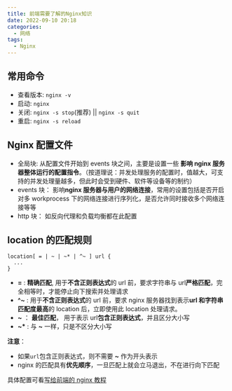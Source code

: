 ```yaml
---
title: 前端需要了解的Nginx知识
date: 2022-09-10 20:18
categories:
  - 网络
tags:
  - Nginx
---
```


## 常用命令

- 查看版本: `nginx -v`
- 启动: `nginx`
- 关闭: `nginx -s stop`(推荐) || `nginx -s quit`
- 重启: `nginx -s reload`

## Nginx 配置文件

- 全局块: 从配置文件开始到 events 块之间，主要是设置一些 **影响 nginx 服务器整体运行的配置指令**。（按道理说：并发处理服务的配置时，值越大，可支持的并发处理量越多，但此时会受到硬件、软件等设备等的制约）
- events 块： 影响**nginx 服务器与用户的网络连接**，常用的设置包括是否开启对多 workprocess 下的网络连接进行序列化，是否允许同时接收多个网络连接等等
- http 块： 如反向代理和负载均衡都在此配置

## location 的匹配规则

```vim
location[ = | ~ | ~* | ^~ ] url {
  ...
}
```

- **=** : **精确匹配**, 用于**不含正则表达式**的 url 前，要求字符串与 url**严格匹配**，完全相等时，才能停止向下搜索并处理请求
- **^~** : 用于**不含正则表达式**的 url 前，要求 nginx 服务器找到表示**url 和字符串匹配度最高**的 location 后，立即使用此 location 处理请求。
- **~** ： **最佳匹配**， 用于表示 url**包含正则表达式**，并且区分大小写
- **~\*** : 与 **~** 一样，只是不区分大小写

**注意**：

- 如果`url`包含正则表达式，则不需要 **~** 作为开头表示
- nginx 的匹配具有**优先顺序**，一旦匹配上就会立马退出，不在进行向下匹配

具体配置可看[写给前端的 nginx 教程](https://juejin.cn/post/7052952117425733663)
